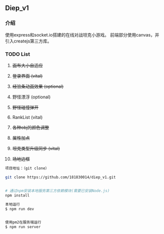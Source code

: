 ## Diep_v1



### 介绍

使用express和socket.io搭建的在线对战坦克小游戏。
前端部分使用canvas，并引入createjs第三方库。



### TODO List

1. ~~画布大小自适应~~

2. ~~登录界面 (vital)~~

3. ~~经验条动画效果 (optional)~~

4. 野怪漂浮 (optional)

5. ~~野怪碰撞弹开~~

6. RankList (vital)

7. ~~各种obj的颜色调整~~

8. ~~属性加点~~

9. ~~坦克类型升级同步 (vital)~~

10. ~~场地边框~~

    

``` bash
项目地址：（git clone）

git clone https://github.com/181830014/diep_v1.git
 
 
# 通过npm安装本地服务第三方依赖模块(需要已安装Node.js)
npm install

本地运行
$ npm run dev


使用pm2在服务端运行
$ npm run server


```